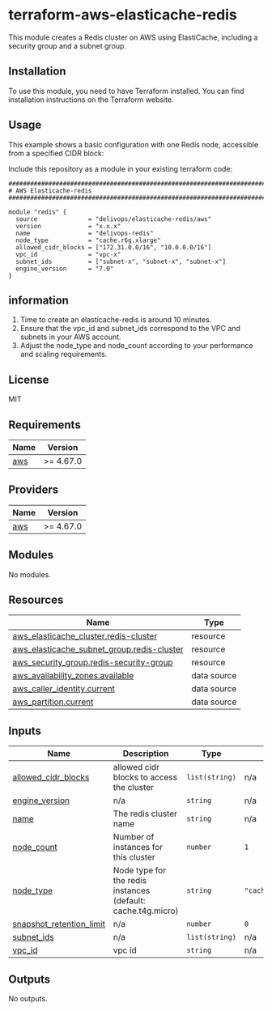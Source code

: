 # terraform-aws-elasticache-redis

This module creates a Redis cluster on AWS using ElastiCache, including a security group and a subnet group.

## Installation

To use this module, you need to have Terraform installed. You can find installation instructions on the Terraform website.

## Usage

This example shows a basic configuration with one Redis node, accessible from a specified CIDR block:

Include this repository as a module in your existing terraform code:

```hcl
################################################################################
# AWS Elasticache-redis
################################################################################

module "redis" {
  source              = "delivops/elasticache-redis/aws"
  version             = "x.x.x"
  name                = "delivops-redis"
  node_type           = "cache.r6g.xlarge"
  allowed_cidr_blocks = ["172.31.0.0/16", "10.0.0.0/16"]
  vpc_id              = "vpc-x"
  subnet_ids          = ["subnet-x", "subnet-x", "subnet-x"]
  engine_version      = "7.0"
}
```

## information

1. Time to create an elasticache-redis is around 10 minutes.
2. Ensure that the vpc_id and subnet_ids correspond to the VPC and subnets in your AWS account.
3. Adjust the node_type and node_count according to your performance and scaling requirements.

## License

MIT

<!-- BEGIN_TF_DOCS -->
## Requirements

| Name | Version |
|------|---------|
| <a name="requirement_aws"></a> [aws](#requirement\_aws) | >= 4.67.0 |

## Providers

| Name | Version |
|------|---------|
| <a name="provider_aws"></a> [aws](#provider\_aws) | >= 4.67.0 |

## Modules

No modules.

## Resources

| Name | Type |
|------|------|
| [aws_elasticache_cluster.redis-cluster](https://registry.terraform.io/providers/hashicorp/aws/latest/docs/resources/elasticache_cluster) | resource |
| [aws_elasticache_subnet_group.redis-cluster](https://registry.terraform.io/providers/hashicorp/aws/latest/docs/resources/elasticache_subnet_group) | resource |
| [aws_security_group.redis-security-group](https://registry.terraform.io/providers/hashicorp/aws/latest/docs/resources/security_group) | resource |
| [aws_availability_zones.available](https://registry.terraform.io/providers/hashicorp/aws/latest/docs/data-sources/availability_zones) | data source |
| [aws_caller_identity.current](https://registry.terraform.io/providers/hashicorp/aws/latest/docs/data-sources/caller_identity) | data source |
| [aws_partition.current](https://registry.terraform.io/providers/hashicorp/aws/latest/docs/data-sources/partition) | data source |

## Inputs

| Name | Description | Type | Default | Required |
|------|-------------|------|---------|:--------:|
| <a name="input_allowed_cidr_blocks"></a> [allowed\_cidr\_blocks](#input\_allowed\_cidr\_blocks) | allowed cidr blocks to access the cluster | `list(string)` | n/a | yes |
| <a name="input_engine_version"></a> [engine\_version](#input\_engine\_version) | n/a | `string` | n/a | yes |
| <a name="input_name"></a> [name](#input\_name) | The redis cluster name | `string` | n/a | yes |
| <a name="input_node_count"></a> [node\_count](#input\_node\_count) | Number of instances for this cluster | `number` | `1` | no |
| <a name="input_node_type"></a> [node\_type](#input\_node\_type) | Node type for the redis instances (default: cache.t4g.micro) | `string` | `"cache.t4g.micro"` | no |
| <a name="input_snapshot_retention_limit"></a> [snapshot\_retention\_limit](#input\_snapshot\_retention\_limit) | n/a | `number` | `0` | no |
| <a name="input_subnet_ids"></a> [subnet\_ids](#input\_subnet\_ids) | n/a | `list(string)` | n/a | yes |
| <a name="input_vpc_id"></a> [vpc\_id](#input\_vpc\_id) | vpc id | `string` | n/a | yes |

## Outputs

No outputs.
<!-- END_TF_DOCS -->